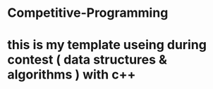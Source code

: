 # Competitive-Programming

# this is my template useing during contest ( data structures & algorithms ) with c++
